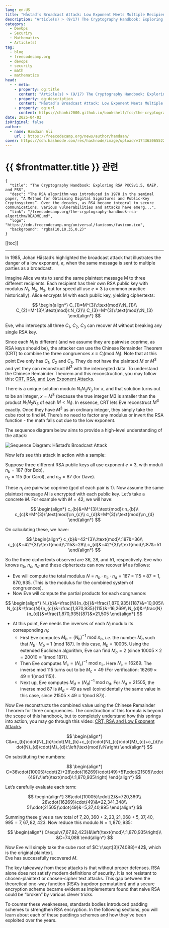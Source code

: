 ```yaml
---
lang: en-US
title: "Håstad’s Broadcast Attack: Low Exponent Meets Multiple Recipients"
description: "Article(s) > (9/17) The Cryptography Handbook: Exploring RSA PKCSv1.5, OAEP, and PSS" 
category:
  - DevOps
  - Securiry
  - Mathematics
  - Article(s)
tag:
  - blog
  - freecodecamp.org
  - devops
  - security
  - math
  - mathematics
head:
  - - meta:
    - property: og:title
      content: "Article(s) > (9/17) The Cryptography Handbook: Exploring RSA PKCSv1.5, OAEP, and PSS"
    - property: og:description
      content: "Håstad’s Broadcast Attack: Low Exponent Meets Multiple Recipients"
    - property: og:url
      content: https://chanhi2000.github.io/bookshelf/fcc/the-cryptography-handbook-rsa-algorithm/hastads-broadcast-attack-low-exponent-meets-multiple-recipients.html
date: 2025-04-03
isOriginal: false
author:
  - name: Hamdaan Ali
    url : https://freecodecamp.org/news/author/hamdaan/
cover: https://cdn.hashnode.com/res/hashnode/image/upload/v1743630655223/f7e0c094-2103-42cd-97bd-be79d14fff67.png
---
```


# {{ $frontmatter.title }} 관련

```component VPCard
{
  "title": "The Cryptography Handbook: Exploring RSA PKCSv1.5, OAEP, and PSS",
  "desc": "The RSA algorithm was introduced in 1978 in the seminal paper, ”A Method for Obtaining Digital Signatures and Public-Key Cryptosystems”. Over the decades, as RSA became integral to secure communications, various vulnerabilities and attacks have emerg...",
  "link": "/freecodecamp.org/the-cryptography-handbook-rsa-algorithm/README.md",
  "logo": "https://cdn.freecodecamp.org/universal/favicons/favicon.ico",
  "background": "rgba(10,10,35,0.2)"
}
```

[[toc]]

---

<SiteInfo
  name="The Cryptography Handbook: Exploring RSA PKCSv1.5, OAEP, and PSS"
  desc="The RSA algorithm was introduced in 1978 in the seminal paper, ”A Method for Obtaining Digital Signatures and Public-Key Cryptosystems”. Over the decades, as RSA became integral to secure communications, various vulnerabilities and attacks have emerg..."
  url="https://freecodecamp.org/news/the-cryptography-handbook-rsa-algorithm#heading-hastads-broadcast-attack-low-exponent-meets-multiple-recipients"
  logo="https://cdn.freecodecamp.org/universal/favicons/favicon.ico"
  preview="https://cdn.hashnode.com/res/hashnode/image/upload/v1743630655223/f7e0c094-2103-42cd-97bd-be79d14fff67.png"/>

In 1985, Johan Håstad’s highlighted the broadcast attack that illustrates the danger of a low exponent, $e$, when the same message is sent to multiple parties as a broadcast.

Imagine Alice wants to send the same plaintext message M to three different recipients. Each recipient has their own RSA public key with modulus $N_1$, $N_{2}$, $N_{3}$, but for speed all use $e=3$ (a common practice historically). Alice encrypts M with each public key, yielding ciphertexts:

$$
\begin{align*}
C_{1}=M^{3}\:\text{mod}\:N_{1}\\
C_{2}=M^{3}\:\text{mod}\:N_{2}\\
C_{3}=M^{3}\:\text{mod}\:N_{3}
\end{align*}
$$

Eve, who intercepts all three $C_{1}$, $C_{2}$, $C_{3}$ can recover $M$ without breaking any single RSA key.

Since each $N_{i}$ is different (and we assume they are pairwise coprime, as RSA keys should be), the attacker can use the Chinese Remainder Theorem (CRT) to combine the three congruences $x\equiv{C}_{i}\left(\text{mod}\:N_{i}\right)$. Note that at this point Eve only has $C_1$, $C_{2}$ and $C_{3}$. They do not have the plaintext $M$ or $M^{3}$ and yet they can reconstruct $M^{3}$ with the intercepted data. To understand the Chinese Remainder Theorem and this reconstruction, you may follow this: [<VPIcon icon="fa-brands fa-youtube"/>CRT, RSA, and Low Exponent Attacks](https://youtube.com/Mt9v7-xBuaA).

<VidStack src="youtube/Mt9v7-xBuaA" />

There is a unique solution modulo $N_{1}N_{2}N_{3}$ for $x$, and that solution turns out to be an integer, $x=M^{3}$ (because the true integer M3 is smaller than the product $N_{1}N_{2}N_{3}$ of each $M\lt{N}_{i}$). In essence, CRT lets Eve reconstruct $M^{3}$ exactly. Once they have $M^{3}$ as an ordinary integer, they simply take the cube root to find $M$. There’s no need to factor any modulus or invert the RSA function - the math falls out due to the low exponent.

The sequence diagram below aims to provide a high-level understanding of the attack:

![Sequence Diagram: Håstad’s Broadcast Attack](https://mermaid.ink/img/pako:eNqNlN9P2zAQx_-VmyWkIpWqSeostTQkFvawh-6h7AFNEcgk19RSY3e2A3RV__dd-gNoExB5is_f-_jum3PWLDcFMsEc_q1R53itZGlllWmgZymtV7laSu3haqFyhN4N6gLteXv_u3mA3hRppZCWQYckldYs3orCDtG1fMS3mqhD86ORXBWPaJ20KxLsJL-MRzAUPSlW7NdPlOvAG3AUhwqdkyXCpIn4uUUEezjVDQ7MYxJcXF62OxXQbDugyBytx2cPvfQ-gG8wuYugMgXo-4MfHbwOW7qJ4RExfJ_Y9rAbGB0Boxcjz862Fivt0ea4JNP2ZjnoFcZ7LEBaa57cvoST7wEX79j08xVI_nyQ22nJUXb4QXZX-0fJUXtiTkACKN1o522dU0rvdufUOdRO6RLS6e8DolUBFdCCpaZa1p7sS-sHhKkxHswMbj9RRhOgsWw2aXTnJLOqVFouXuf3S6ZZn1VoK6kKusrrBpoxEleYMUGvBc5kvfAZy_SGpLL25malcyaoPeyzellIf7j5TMzkwlGUbhoTa_bMRMCHAx7xMU84j5I4HPfZiolRMhgNR-NkxOM45FE8ijd99s8YIgwH4zCMEp4EQTLkX0MebHF_tpu7M7FQ3tjJ7uez_Qf1mTV1OX85v7RNNzu13Q53amrtmUjGm_8gLoH2?type=png)
<!-- TODO: mermaid -->

Now let’s see this attack in action with a sample:

Suppose three different RSA public keys all use exponent $e=3$, with moduli $n_{b}=187$ (for Bob),  
$n_{c}=115$ (for Carol), and $n_{d}=87$ (for Dave).

These $n_{i}$ are pairwise coprime ($\text{gcd}$ of each pair is $1$). Now assume the same plaintext message $M$ is encrypted with each public key. Let’s take a concrete $M$. For example with $M=42$, we will have:

$$
\begin{align*}
c_{b}&=M^{3}\:\text{mod}\:n_{b}\\
c_{c}&=M^{3}\:\text{mod}\:n_{c}\\
c_{d}&=M^{3}\:\text{mod}\:n_{d}
\end{align*}
$$

On calculating these, we have:

$$
\begin{align*}
c_{b}&=42^{3}\:\text{mod}\:187&=36\\
c_{c}&=42^{3}\:\text{mod}\:115&=28\\
c_{d}&=42^{3}\:\text{mod}\:87&=51
\end{align*}
$$

So the three ciphertexts observed are $36$, $28$, and $51$, respectively. Eve who knows $n_{b}$, $n_{c}$, $n_{d}$ and these ciphertexts can now recover $M$ as follows:

- Eve will compute the total modulus $N=n_{b}\cdot{n}_{c}\cdot{n}_{d}=187\times{115}\times{87}=1,870,935$. (This is the modulus for the combined system of congruences).
- Now Eve will compute the partial products for each congruence:

$$
\begin{align*}
N_{b}&=\frac{N}{n_{b}}&=\frac{1,870,935}{187}&=10,005\\
N_{c}&=\frac{N}{n_{c}}&=\frac{1,870,935}{115}&=16,269\\
N_{d}&=\frac{N}{n_{d}}&=\frac{1,870,935}{87}&=21,505
\end{align*}
$$

- At this point, Eve needs the inverses of each $N_i$ modulo its corresponding $n_{i}$:
  - First Eve computes $M_{b}=\left(N_{b}\right)^{−1}\:\text{mod}\:n_{b}$, *i.e.* the number $M_{b}$ such that $N_{b}\cdot{M}_{b}\equiv{1}\:\left(\text{mod}\:187\right)$. In this case, $N_{b}=10005$. Using the extended Euclidean algorithm, Eve can find $M_{b}=2$ (since $10005\times{2}=20010\equiv{1}\left(\text{mod}\:187\right)$).
  - Then Eve computes $M_{c}=\left(N_{c}\right)^{−1}\:\text{mod}\:n_{c}$. Here $N_{c}=16269$. The inverse mod $115$ turns out to be $M_{c}=49$ (For verification: $16269\times{49}\equiv{1}\left(\text{mod}\:115\right)$).
  - Next up, Eve computes $M_{d}=\left(N_{d}\right)^{−1}\:\text{mod}\:n_{d}$. For $N_{d}=21505$, the inverse mod $87$ is $M_{d}=49$ as well (coincidentally the same value in this case, since $21505\times{49}\equiv{1}\left(\text{mod}\:87\right)$).

Now Eve reconstructs the combined value using the Chinese Remainder Theorem for three congruencies. The construction of this formula is beyond the scope of this handbook, but to completely understand how this springs into action, you may go through this video: [<VPIcon icon="fa-brands fa-youtube"/>CRT, RSA and Low Exponent Attacks](https://youtu.be/Mt9v7-xBuaA).

$$
\begin{align*}
C&=c_{b}\cdot{N}_{b}\cdot{M}_{b}+c_{c}\cdot{N}_{c}\cdot{M}_{c}+c_{d}\cdot{N}_{d}\cdot{M}_{d}\:\left(\text{mod}\:N\right)
\end{align*}
$$

On substituting the numbers:

$$
\begin{align*}
C=36\cdot{10005}\cdot{2}+28\cdot{16269}\cdot{49}+51\cdot{21505}\cdot{49}\:\left(\text{mod}\:1,870,935\right)
\end{align*}
$$

Let’s carefully evaluate each term:

$$
\begin{align*}
36\cdot{10005}\cdot{2}&=720,360\\
28\cdot{16269}\cdot{49}&=22,341,348\\
51\cdot{21505}\cdot{49}&=5,37,40,995
\end{align*}
$$

Summing these gives a raw total of $7,20,360+2,23,21,068+5,37,40,995=7,67,82,423$. Now reduce this modulo $N=1,870,935$:

$$
\begin{align*}
C\equiv{7,67,82,423}&\left(\text{mod}\:1,870,935\right)\\
&C=74,088
\end{align*}
$$

Now Eve will simply take the cube root of $C:\:\sqrt[3]{74088}=42$, which is the original plaintext.  
Eve has successfully recovered $M$.

The key takeaway from these attacks is that without proper defenses. RSA alone does not satisfy modern definitions of security. It is not resistant to chosen-plaintext or chosen-cipher text attacks. This gap between the theoretical one-way function (RSA’s trapdoor permutation) and a secure encryption scheme became evident as implementers found that naive RSA could be “broken” by various clever tricks.

To counter these weaknesses, standards bodies introduced padding schemes to strengthen RSA encryption. In the following sections, you will learn about each of these paddings schemes and how they’ve been exploited over the years.
